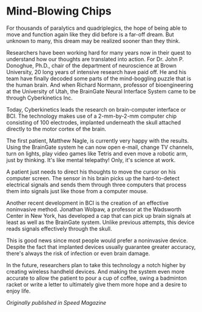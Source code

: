 # Mind-Blowing Chips

For thousands of paralytics and quadriplegics, the hope of being able to move and function again like they did before is a far-off dream. But unknown to many, this dream may be realized sooner than they think.

Researchers have been working hard for many years now in their quest to understand how our thoughts are translated into action. For Dr. John P. Donoghue, Ph.D., chair of the department of neuroscience at Brown University, 20 long years of intensive research have paid off. He and his team have finally decoded some parts of the mind-boggling puzzle that is the human brain.  And when Richard Normann, professor of bioengineering at the University of Utah, the BrainGate Neural Interface System came to be through Cyberkinetics Inc.

Today, Cyberkinetics leads the research on brain-computer interface or BCI. The technology makes use of a 2-mm-by-2-mm computer chip consisting of 100 electrodes, implanted underneath the skull attached directly to the motor cortex of the brain.

The first patient, Matthew Nagle, is currently very happy with the results. Using the BrainGate system he can now open e-mail, change TV channels, turn on lights, play video games like Tetris and even move a robotic arm, just by thinking.  It's like mental telepathy! Only, it's science at work.

A patient just needs to direct his thoughts to move the cursor on his computer screen. The sensor in his brain picks up the hard-to-detect electrical signals and sends them through three computers that process them into signals just like those from a computer mouse.

Another recent development in BCI is the creation of an effective noninvasive method. Jonathan Wolpaw, a professor at the Wadsworth Center in New York, has developed a cap that can pick up brain signals at least as well as the BrainGate system. Unlike previous attempts, this device reads signals effectively through the skull.

This is good news since most people would prefer a noninvasive device. Despite the fact that implanted devices usually guarantee greater accuracy, there's always the risk of infection or even brain damage.

In the future, researchers plan to take this technology a notch higher by creating wireless handheld devices. And making the system even more accurate to allow the patient to pour a cup of coffee, swing a badminton racket or write a letter to ultimately give them more hope and a desire to enjoy life.

_Originally published in Speed Magazine_
